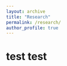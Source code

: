 ```yaml
---
layout: archive
title: "Research"
permalink: /research/
author_profile: true
---
```


# test test




